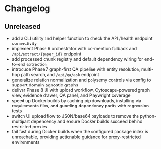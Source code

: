 # Changelog

## Unreleased
- add a CLI utility and helper function to check the API /health endpoint connectivity
- implement Phase 6 orchestrator with co-mention fallback and `/api/extract/{paper_id}` endpoint
- add processed chunk registry and default dependency wiring for end-to-end extraction
- introduce Phase 7 graph-first QA pipeline with entity resolution, multi-hop path search, and `/api/qa/ask` endpoint
- generalize relation normalization and polysemy controls via config to support domain-agnostic graphs
- deliver Phase 8 UI with upload workflow, Cytoscape-powered graph view, evidence drawer, QA panel, and Playwright coverage
- speed up Docker builds by caching pip downloads, installing via requirements files, and guarding dependency parity with regression tests
- switch UI upload flow to JSON/base64 payloads to remove the python-multipart dependency and ensure Docker builds succeed behind restricted proxies
- fail fast during Docker builds when the configured package index is unreachable, providing actionable guidance for proxy-restricted environments
